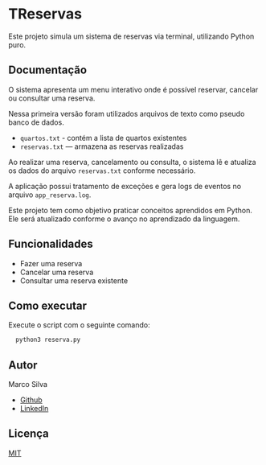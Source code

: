 
# TReservas

Este projeto simula um sistema de reservas via terminal, utilizando Python puro.



## Documentação

O sistema apresenta um menu interativo onde é possível reservar, cancelar ou consultar uma reserva. 

Nessa primeira versão foram utilizados arquivos de texto como pseudo banco de dados. 

- `quartos.txt` - contém a lista de quartos existentes
- `reservas.txt` — armazena as reservas realizadas

Ao realizar uma reserva, cancelamento ou consulta, o sistema lê e atualiza os dados do arquivo `reservas.txt` conforme necessário.

A aplicação possui tratamento de exceções e gera logs de eventos no arquivo `app_reserva.log`.

Este projeto tem como objetivo praticar conceitos aprendidos em Python. Ele será atualizado conforme o avanço no aprendizado da linguagem.


## Funcionalidades

- Fazer uma reserva
- Cancelar uma reserva
- Consultar uma reserva existente


## Como executar

Execute o script com o seguinte comando:

```bash
  python3 reserva.py
```
## Autor

Marco Silva
- [Github](https://github.com/marcoantonio11)
- [LinkedIn](https://www.linkedin.com/in/marcosilvarj)


## Licença

[MIT](https://choosealicense.com/licenses/mit/)

